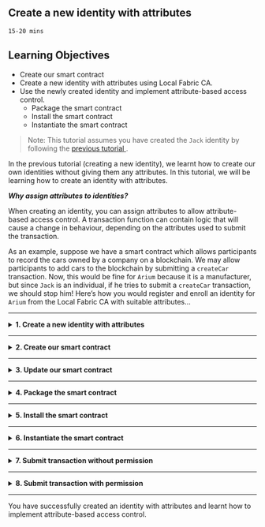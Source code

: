 ## **Create a new identity with attributes**
`15-20 mins`

## Learning Objectives

* Create our smart contract
* Create a new identity with attributes using Local Fabric CA.
* Use the newly created identity and implement attribute-based access control.
    * Package the smart contract
    * Install the smart contract
    * Instantiate the smart contract

> Note: This tutorial assumes you have created the `Jack` identity by following the <a href='./createNewIdentity.md'>previous tutorial </a>.

In the previous tutorial (creating a new identity), we learnt how to create our own identities without giving them any attributes. In this tutorial, we will be learning how to create an identity with attributes.

***Why assign attributes to identities?***

When creating an identity, you can assign attributes to allow attribute-based access control. A transaction function can contain logic that will cause a change in behaviour, depending on the attributes used to submit the transaction.

As an example, suppose we have a smart contract which allows participants to record the cars owned by a company on a blockchain. We may allow participants to add cars to the blockchain by submitting a `createCar` transaction. Now, this would be fine for `Arium` because it is a manufacturer, but since `Jack` is an individual, if he tries to submit a `createCar` transaction, we should stop him! Here’s how you would register and enroll an identity for `Arium` from the Local Fabric CA with suitable attributes…

---

<details>
<summary><b>1. Create a new identity with attributes</b></summary>

1. If the Local Fabric isn't running, under the `FABRIC ENVIRONMENTS` panel, click on `Local Fabric  ○ (click to start)` to start the Local Fabric and connect to it. Once this is done, look for `ca.org1.example.com` (it's under Nodes), right click it and choose `Create Identity (register and enroll)`. 

> Command Palette alternative: `Create Identity (register and enroll)`

2. You will be asked to provide a name for your identity. For the purpose of this tutorial, we will call our identity `Arium` and select `Yes` when asked to add attributes. We will give Arium the attributes `[{"name": "manufacturer", "value": "true", "ecert":true}]`

>`ecert` stands for Enrollement Certificate. When set to true, it writes the attributes into the identity's certificate. This allows a transaction to read the attributes of the identity invoking it and make branching decisions, for example whether or not this user is allowed to invoke it. `"ecert":true` is required to implement attribute-based access control.

3. Upon submitting your request, you should see a confirmation message at the bottom right of the screen confirming that your identity `Arium` has been created with attributes `[{"name": "manufacturer", "value": "true", "ecert":true}]`. The newly created identity should also appear in the `Fabric Wallets` panel under `Local Fabric Wallet`. 
</details>

---

<details>
<summary><b>2. Create our smart contract</b></summary>


1. In the left sidebar, click on the __IBM Blockchain Platform__ icon (it looks like a square, and will probably be at the bottom of the set of icons if this was the latest extension you installed!)

2. Mouse-over the `SMART CONTRACTS` panel, click the `...` menu, and select `Create New Project` from the dropdown.

> Command Palette alternative: `Create New Project`

3. You will first be asked to choose a smart contract language, choose `Typescript`

4. The extension will ask you if you want to name the asset in the generated contract. Next the extension will ask you for an asset name, for this tutorial enter `Car`.

5. Choose a location to save the project.  Click `Browse`, then click `New Folder`, and give the project a name, for example `carContract`.

> __Pro Tip:__ Avoid using spaces when naming the project!

6. Click `Create` and then select the new folder you just created and click `Save`.

7. Finally you will be asked how you want to open the project, choose `Add to workspace` from the list of options.

</details>

---

<details>
<summary><b>3. Update our smart contract</b></summary>

Now that we've created our very own identities, we can implement attribute-based access control.

1. Click the `Explorer` icon in the left sidebar (it will probably be at the top, and looks like a stack of 2 file icons) and navigate to the `car-contract.ts` file in the `src` folder under the contract directory.

2. To prevent Jack from carrying out the `createCar` transaction, we need to tweak the generated smart contract slightly. We can replace the function with the following: 

```
public async createCar(ctx: Context, carId: string, value: string): Promise<void> {
    const identity: ClientIdentity = ctx.clientIdentity;
    // Check if the identity has the 'manufacturer' attribute set to 'true'
    const checkAttr: boolean = identity.assertAttributeValue('manufacturer', 'true');
    if (checkAttr) {
        const exists = await this.carExists(ctx, carId);
        if (exists) {
            throw new Error(`The car ${carId} already exists`);
        }
        const car = new Car();
        car.value = value;
        const buffer = Buffer.from(JSON.stringify(car));
        await ctx.stub.putState(carId, buffer);
    } else {
        throw new Error('You must be a manufacturer to carry out this transaction!');
    }
}
```
3. You will need to import `ClientIdentity` by adding the following line at the top of the file (along with the other imports):
```
import { ClientIdentity } from 'fabric-shim';
```

***Save*** the changes.

The above simply checks if the identity trying to access the `createCar()` function has the attribute `manufacturer` set to `true`. If it does, allow the transaction to be executed. If the identity does not have the attribute `manufacturer` (or it isn't set to true), do not let the identity carry out the transaction and show an error message.

> Alternatively, you could use the <a href='https://fabric-shim.github.io/release-1.4/fabric-contract-api.Contract.html#beforeTransaction__anchor'> beforeTransaction()</a> function. This function could be used to seperate your business logic from your permissions.

</details>

---

<details>
<summary><b>4. Package the smart contract</b></summary>

1. In the left sidebar, click on the __IBM Blockchain Platform__ icon.

2. Mouse-over the `SMART CONTRACTS` panel, click the `...` menu, and select `Package Open Project` from the dropdown.
 
> Command Palette alternative: `Package Open Project`

3. You should see a new package on the list, `carContract@0.0.1`, if everything went well.

</details>

---

<details>
<summary><b>5. Install the smart contract</b></summary>

1. In the `Fabric Environments` panel, look for `+ Install` (it's under Smart Contracts > Installed) and click it.

2. You'll be asked to choose a package to install. Pick `carContract@0.0.1`.

You should see `carContract@0.0.1` appear under the Smart Contracts > Installed list.

> Command Palette alternative: `Install Smart Contract`

</details>

---

<details>
<summary><b>6. Instantiate the smart contract</b></summary>

1. In the `Fabric Environments` panel, look for `+ Instantiate` (it's under Smart Contracts > Instantiated) and click it.

2. You'll be asked to choose a smart contract to instantiate. Pick `carContract@0.0.1`.

3. You'll be asked what function to call. If you wanted to use a specific function as part of your instantiate, you could enter something here.  We'll see that happen in future tutorials, but for now just hit `Enter` to skip this step.

4. You'll be asked if you want to provide a private data configuration file. For this tutorial just click `No`, in future tutorials we will explain more about this.

Instantiation will take a while longer than install - watch out for the success message and `carContract@0.0.1` appearing in the Smart Contracts > Instantiated list to confirm it's worked!

> Command Palette alternative: `Instantiate Smart Contract`
</details>

---

<details>
<summary><b>7. Submit transaction without permission</b> </summary>

We can now test out the attribute-based access control that we implemented earlier. To do, we will first demonstrate what happens when an identity with incorrect attributes tries to submit the `createCar` transaction.

1. To test that attribute-based access control works, we can connect to the gateway by pressing `Local Fabric` under the `FABRIC GATEWAYS` panel. You will now be asked which identity you wish to connect with - choose `Jack` (created in our previous tutorial). 
> Command Palette alternative: `Connect Via Gateway` 

2. To execute a transaction, navigate to `mychannel`, `carContract@0.0.1` under the `FABRIC GATEWAYS` panel. Here, you will see a list of all the transactions you can carry out. 

3. For the scope of this tutorial, we will be submitting the `createCar` transaction (right-click on the transaction and `Submit Transaction`). You will now be asked to provide arguments for the transaction. For this tutorial, we will pass the following arguments: `["001", "Model X"]` to the `createCar` transaction. When asked for `transient data`, just press `Enter` to continue (transient data will be covered in a later tutorial).

4. The above will result in the error message `Error: You must be a manufacturer to carry out this transaction!` because Jack is not a manufacturer!
</details>

---

<details>
<summary><b>8. Submit transaction with permission </b></summary>

Now we will show how an identity with the correct attributes can submit the `createCar` transaction
1. Firstly, disconnect from the gateway (by hovering on the `FABRIC GATEWAYS` panel and pressing the button that looks like an exit symbol). 

2. To reconnect with a different identity, click `Local Fabric` in the `FABRIC GATEWAYS` panel. You will then be asked which identity to connect with, choose `Arium`
> Command Palette alternative: `Connect Via Gateway`

3. Next, submit the `createCar` transaction again by navigating to `mychannel`, `carContract@0.0.1` on the `FABRIC GATEWAYS` panel.

4. When asked for the arguments for the transaction, enter the same arguments as before and hit `Enter` when asked for `transient data`. You should now see the message `Successfully submitted transaction` confirming that the car (Model X) has been created.

</details>

---

You have successfully created an identity with attributes and learnt how to implement attribute-based access control.